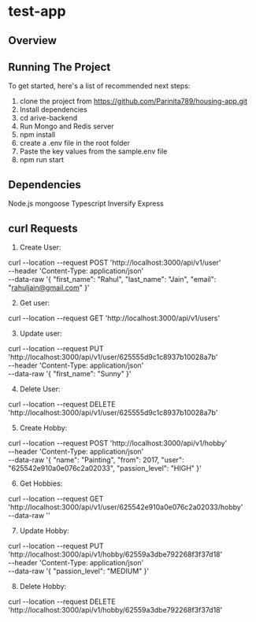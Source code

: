 # test-app

## Overview

## Running The Project

To get started, here's a list of recommended next steps:

1. clone the project from https://github.com/Parinita789/housing-app.git
2. Install dependencies
3. cd arive-backend
4. Run Mongo and Redis server
5. npm install
6. create a .env file in the root folder
7. Paste the key values from the sample.env file
8. npm run start


## Dependencies
Node.js
mongoose
Typescript
Inversify
Express

## curl Requests

1. Create User:

curl --location --request POST 'http://localhost:3000/api/v1/user' \
--header 'Content-Type: application/json' \
--data-raw '{
   "first_name": "Rahul",
   "last_name": "Jain",
   "email": "rahuljain@gmail.com"
}'

2. Get user:

curl --location --request GET 'http://localhost:3000/api/v1/users'

3. Update user:

curl --location --request PUT 'http://localhost:3000/api/v1/user/625555d9c1c8937b10028a7b' \
--header 'Content-Type: application/json' \
--data-raw '{
    "first_name": "Sunny"
}'
 

4. Delete User:

curl --location --request DELETE 'http://localhost:3000/api/v1/user/625555d9c1c8937b10028a7b'

5. Create Hobby:

curl --location --request POST 'http://localhost:3000/api/v1/hobby' \
--header 'Content-Type: application/json' \
--data-raw '{
    "name": "Painting",
    "from": 2017,
    "user": "625542e910a0e076c2a02033",
    "passion_level": "HIGH"
}'

6. Get Hobbies:

curl --location --request GET 'http://localhost:3000/api/v1/user/625542e910a0e076c2a02033/hobby' \
--data-raw ''

7. Update Hobby:

curl --location --request PUT 'http://localhost:3000/api/v1/hobby/62559a3dbe792268f3f37d18' \
--header 'Content-Type: application/json' \
--data-raw '{
    "passion_level": "MEDIUM"
}'

8. Delete Hobby:

curl --location --request DELETE 'http://localhost:3000/api/v1/hobby/62559a3dbe792268f3f37d18'

